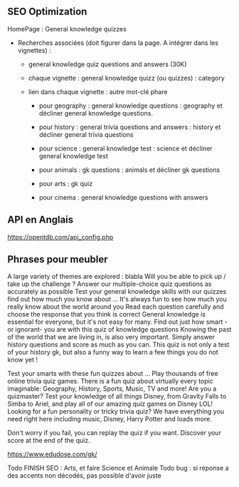 ## SEO Optimization

HomePage : General knowledge quizzes

- Recherches associées (doit figurer dans la page. A intégrer dans les vignettes) :

  - general knowledge quiz questions and answers (30K)
  - chaque vignette : general knowledge quizz (ou quizzes) : category

  - lien dans chaque vignette : autre mot-clé phare

    - pour geography : general knowledge questions : geography
      et décliner general knowledge questions.

    - pour history : general trivia questions and answers : history
      et décliner general trivia questions

    - pour science : general knowledge test : science
      et décliner general knowledge test

    - pour animals : gk questions : animals
      et décliner gk questions

    - pour arts : gk quiz

    - pour cinema : general knowledge questions with answers

## API en Anglais

https://opentdb.com/api_config.php

## Phrases pour meubler

A large variety of themes are explored : blabla
Will you be able to pick up / take up the challenge ?
Answer our multiple-choice quiz questions as accurately as possible
Test your general knowledge skills with our quizzes
find out how much you know about ...
It's always fun to see how much you really know about the world around you
Read each question carefully and choose the response that you think is correct
General knowledge is essential for everyone, but it's not easy for many.
Find out just how smart -or ignorant- you are with this quiz of knowledge questions
Knowing the past of the world that we are living in, is also very important.
Simply answer history questions and score as much as you can.
This quiz is not only a test of your history gk, but also a funny way to learn a few things you do not know yet !

Test your smarts with these fun quizzes about ...
Play thousands of free online trivia quiz games. There is a fun quiz about virtually every topic imaginable: Geography, History, Sports, Music, TV and more!
Are you a quizmaster? Test your knowledge of all things Disney, from Gravity Falls to Simba to Ariel, and play all of our amazing quiz games on Disney LOL!
Looking for a fun personality or tricky trivia quiz? We have everything you need right here including music, Disney, Harry Potter and loads more.

Don't worry if you fail, you can replay the quiz if you want.
Discover your score at the end of the quiz.

https://www.edudose.com/gk/

Todo FINISH SEO : Arts, et faire Science et Animale
Todo bug : si réponse a des accents non décodés, pas possible d'avoir juste

